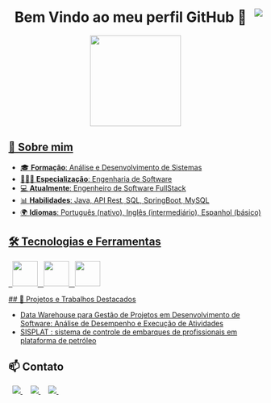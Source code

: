 <h1 align="center"> Bem Vindo ao meu perfil GitHub  👋
  <img align="right" src="https://visitor-badge.laobi.icu/badge?page_id=jwenjian.leninenunes" />
</h1>

<div align="center">
  <a href="https://github.com/leninenunes">
  <!--<img loading="lazy" height="180em" src="https://github-readme-stats.vercel.app/api/top-langs/?username=leninenunes&layout=compact&langs_count=7&theme=dracula"/>-->
  <img loading="lazy" height="180em" src="https://github-readme-stats.vercel.app/api?username=leninenunes&show_icons=true&theme=dracula&include_all_commits=true&count_private=true"/>
</div>

## 🚀 Sobre mim

- 🎓 **Formação**: Análise e Desenvolvimento de Sistemas
- 👨🏻‍💻 **Especialização**: Engenharia de Software
- 💻 **Atualmente**: Engenheiro de Software FullStack
- 📊 **Habilidades**: Java, API Rest, SQL, SpringBoot, MySQL
- 🌍 **Idiomas**: Português (nativo), Inglês (intermediário), Espanhol (básico)

## 🛠️ Tecnologias e Ferramentas
<p>
&nbsp;&nbsp;<img width="50" height="50" src="https://cdn.jsdelivr.net/gh/devicons/devicon@latest/icons/java/java-original-wordmark.svg" />
&nbsp;&nbsp;<img width="50" height="50" src="https://cdn.jsdelivr.net/gh/devicons/devicon@latest/icons/mysql/mysql-original-wordmark.svg" />
&nbsp;&nbsp;<img width="50" height="50" src="https://cdn.jsdelivr.net/gh/devicons/devicon@latest/icons/spring/spring-original-wordmark.svg" />
</p>
## 📂 Projetos e Trabalhos Destacados

- [Data Warehouse para Gestão de Projetos em Desenvolvimento de Software: Análise de Desempenho e Execução de Atividades](https://www.researchgate.net/publication/388716234_Data_Warehouse_para_Gestao_de_Projetos_em_Desenvolvimento_de_Software_Analise_de_Desempenho_e_Execucao_de_Atividades)
- [SISPLAT : sistema de controle de embarques de profissionais em plataforma de petróleo](https://acervodigital.ufpr.br/handle/1884/83308)

## 📫 Contato
&nbsp;
<a href="https://www.linkedin.com/in/leninenunes/" target="_blank">
  <img src="https://img.shields.io/badge/linkedin-%230077B5.svg?style=for-the-badge&logo=linkedin&logoColor=white" />
</a>
&nbsp;
&nbsp;
<a href="https://www.instagram.com/leninenunes" target="_blank">
  <img src="https://img.shields.io/badge/Instagram-%23E4405F.svg?style=for-the-badge&logo=Instagram&logoColor=white" />
</a>
&nbsp;
&nbsp;
<a href="https://www.researchgate.net/profile/Lenine-Nunes" target="_blank">
  <img src="https://img.shields.io/badge/ResearchGate-00CCBB?style=for-the-badge&logo=ResearchGate&logoColor=white" />
</a>
&nbsp;
